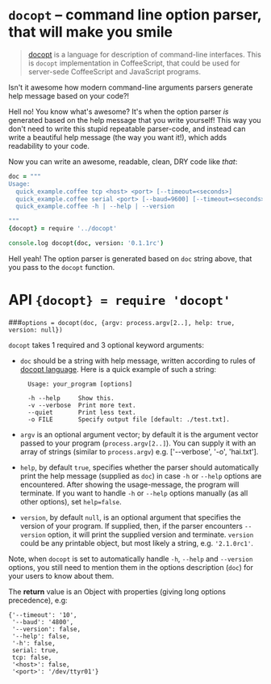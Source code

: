 `docopt` – command line option parser, that will make you smile
===============================================================================

> [docopt](http://docopt.org/) is a language for description of command-line
> interfaces. This is `docopt` implementation in CoffeeScript, that could
> be used for server-sede CoffeeScript and JavaScript programs.

Isn't it awesome how modern command-line arguments parsers generate
help message based on your code?!

Hell no!  You know what's awesome?  It's when the option parser *is* generated
based on the help message that you write yourself!  This way
you don't need to write this stupid repeatable parser-code, and instead can
write a beautiful help message (the way you want it!), which adds readability
to your code.

Now you can write an awesome, readable, clean, DRY code like *that*:

```coffeescript
doc = """
Usage:
  quick_example.coffee tcp <host> <port> [--timeout=<seconds>]
  quick_example.coffee serial <port> [--baud=9600] [--timeout=<seconds>]
  quick_example.coffee -h | --help | --version

"""
{docopt} = require '../docopt'

console.log docopt(doc, version: '0.1.1rc')
```

Hell yeah! The option parser is generated based on `doc` string above, that you
pass to the `docopt` function.

API `{docopt} = require 'docopt'`
===============================================================================

###`options = docopt(doc, {argv: process.argv[2..], help: true, version: null})`

`docopt` takes 1 required and 3 optional keyword arguments:

- `doc` should be a string with help message, written according to rules
of [docopt language](http://docopt.org). Here is a quick example of such
a string:

        Usage: your_program [options]

        -h --help     Show this.
        -v --verbose  Print more text.
        --quiet       Print less text.
        -o FILE       Specify output file [default: ./test.txt].

- `argv` is an optional argument vector; by default it is the argument vector
passed to your program (`process.argv[2..]`). You can supply it with an array
of strings (similar to `process.argv`) e.g. ['--verbose', '-o', 'hai.txt'].

- `help`, by default `true`, specifies whether the parser should automatically
print the help message (supplied as `doc`) in case `-h` or `--help` options
are encountered. After showing the usage-message, the program will terminate.
If you want to handle `-h` or `--help` options manually (as all other options),
set `help=false`.

- `version`, by default `null`, is an optional argument that specifies the
version of your program. If supplied, then, if the parser encounters
`--version` option, it will print the supplied version and terminate.
`version` could be any printable object, but most likely a string,
e.g. `'2.1.0rc1'`.

Note, when `docopt` is set to automatically handle `-h`, `--help` and
`--version` options, you still need to mention them in the options description
(`doc`) for your users to know about them.

The **return** value is an Object with properties
(giving long options precedence), e.g:

    {'--timeout': '10',
     '--baud': '4800',
     '--version': false,
     '--help': false,
     '-h': false,
     serial: true,
     tcp: false,
     '<host>': false,
     '<port>': '/dev/ttyr01'}
